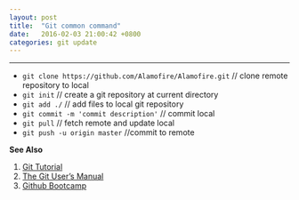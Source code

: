```yaml
---
layout: post
title:  "Git common command"
date:   2016-02-03 21:00:42 +0800
categories: git update
---
```

---

 - `git clone https://github.com/Alamofire/Alamofire.git` // clone remote repository to local  
 - `git init` // create a git repository at current directory  
 - `git add ./` // add files to local git repository  
 - `git commit -m 'commit description'` // commit local  
 - `git pull` // fetch remote and update local  
 - `git push -u origin master` //commit to remote  


**See Also**  

 1. [Git Tutorial](https://www.kernel.org/pub/software/scm/git/docs/gittutorial.html)
 2. [The Git User’s Manual](https://www.kernel.org/pub/software/scm/git/docs/user-manual.html)
 3. [Github Bootcamp](https://help.github.com/articles/set-up-git/)
